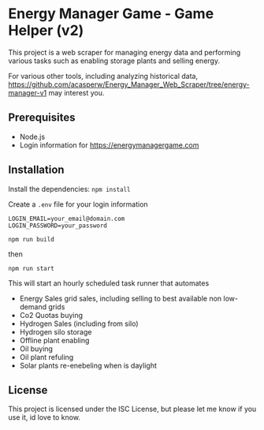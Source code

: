 # Energy Manager Game - Game Helper (v2)

This project is a web scraper for managing energy data and performing various tasks such as enabling storage plants and selling energy.

For various other tools, including analyzing historical data, https://github.com/acasperw/Energy_Manager_Web_Scraper/tree/energy-manager-v1 may interest you. 

## Prerequisites

- Node.js
- Login information for https://energymanagergame.com

## Installation

Install the dependencies:
`npm install`

Create a `.env` file for your login information

```
LOGIN_EMAIL=your_email@domain.com
LOGIN_PASSWORD=your_password
```

`npm run build`

then

`npm run start`

This will start an hourly scheduled task runner that automates 

- Energy Sales grid sales, including selling to best available non low-demand grids 
- Co2 Quotas buying
- Hydrogen Sales (including from silo)
- Hydrogen silo storage 
- Offline plant enabling 
- Oil buying
- Oil plant refuling
- Solar plants re-enebeling when is daylight

## License
This project is licensed under the ISC License, but please let me know if you use it, id love to know.
